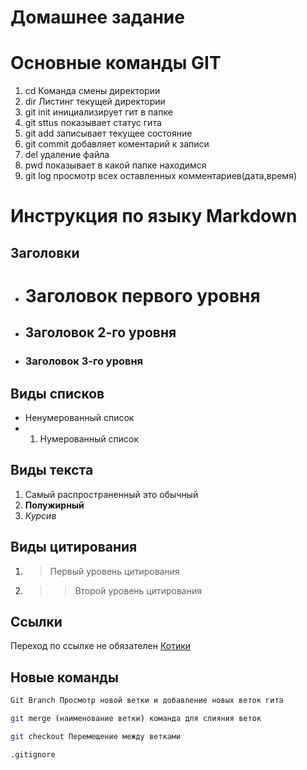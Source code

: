 # Домашнее задание
# Основные команды GIT

1. cd Команда смены директории 
2. dir Листинг текущей директории
3. git init инициализирует гит в папке
4. git sttus показывает статус гита
5. git add записывает текущее состояние
6. git commit добавляет коментарий к записи
7. del <filename> удаление файла
8. pwd показывает в какой папке находимся
9. git log просмотр всех оставленных комментариев(дата,время) 

# Инструкция по языку Markdown
## Заголовки
* # Заголовок первого уровня
* ## Заголовок 2-го уровня
* ### Заголовок 3-го уровня

## Виды списков
* Ненумерованный список
* 1. Нумерованный список

## Виды текста
1. Самый распространенный это обычный
2. **Полужирный**
3. *Курсив* 

## Виды цитирования
1. > Первый уровень цитирования
2. >> Второй уровень цитирования
## Ссылки
 Переход по ссылке не обязателен [Котики](https://www.google.com/search?sca_esv=d5906f5d1c57a47c&q=%D0%B2%D0%B8%D0%B4%D0%B5%D0%BE+%D1%81+%D0%BA%D0%BE%D1%82%D0%B8%D0%BA%D0%B0%D0%BC%D0%B8&tbm=vid&source=lnms&sa=X&sqi=2&pjf=1&ved=2ahUKEwi_1Z7KubSEAxW0SFUIHbpGBAAQ0pQJegQIDRAB&biw=1440&bih=739&dpr=1#fpstate=ive&vld=cid:c44ca967,vid:c_SWZvfKIyA,st:0 "Особо опасно уровень мимишности превышен")
 
## Новые команды
```sh
Git Branch Просмотр новой ветки и добавление новых веток гита
```
```sh
git merge (наименование ветки) команда для слияния веток
```
```sh
git checkout Перемещение между ветками
```

```sh
.gitignore
```
